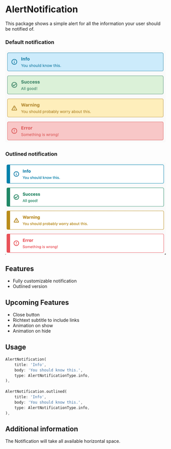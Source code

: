 # AlertNotification

This package shows a simple alert for all the information your user should be
notified of.

### Default notification

![Default Notification](images/notify1.png)

### Outlined notification

![Outlined Notification](images/notify2.png)

## Features

* Fully customizable notification
* Outlined version

## Upcoming Features

* Close button
* Richtext subtitle to include links
* Animation on show
* Animation on hide

## Usage

```dart
AlertNotification(
    title: 'Info',
    body: 'You should know this.',
    type: AlertNotificationType.info,
),

AlertNotification.outlined(
    title: 'Info',
    body: 'You should know this.',
    type: AlertNotificationType.info,
),
```

## Additional information

The Notification will take all available horizontal space.

